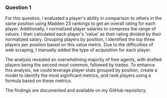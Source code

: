 ### Question 1
For this question, I evaluated a player's ability in comparison to others in the same position using Madden 23 rankings to get an overall rating for each player. Additionally, I normalized player salaries to compress the range of values. I then calculated each player's 'value' as their rating divided by their normalized salary. Grouping players by position, I identified the top three players per position based on this value metric. Due to the difficulties of web scraping, I manually added the type of acquisition for each player.

The analysis revealed an overwhelming majority of free agents, with drafted players being the second most common, followed by trades. To enhance this analysis, we could leverage player stats grouped by position, create a model to identify the most significant metrics, and rank players using a formula based on these metrics.

The findings are documented and available on my GitHub repository.